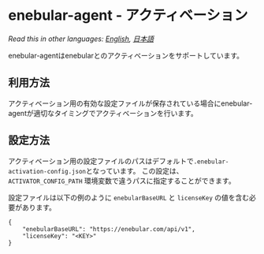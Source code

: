 
# enebular-agent - アクティベーション

*Read this in other languages: [English](README-enebular-activator.md), [日本語](README-enebular-activator.ja.md)*

enebular-agentはenebularとのアクティベーションをサポートしています。

## 利用方法

アクティベーション用の有効な設定ファイルが保存されている場合にenebular-agentが適切なタイミングでアクティベーションを行います。

## 設定方法

アクティベーション用の設定ファイルのパスはデフォルトで`.enebular-activation-config.json`となっています。
この設定は、 `ACTIVATOR_CONFIG_PATH` 環境変数で違うパスに指定することができます。

設定ファイルは以下の例のように `enebularBaseURL` と `licenseKey` の値を含む必要があります。

```
{
	"enebularBaseURL": "https://enebular.com/api/v1",
	"licenseKey": "<KEY>"
}
```
